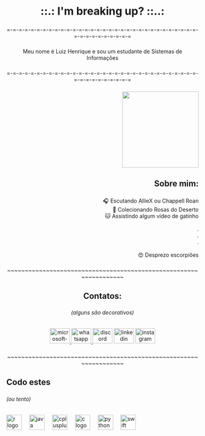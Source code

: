 <h1 align="center">::.: I'm breaking up? ::..:</h1>

###

<p align="center">=-=-=-=-=-=-=-=-=-=-=-=-=-=-=-=-=-=-=-=-=-=-=-=-=-=-=-=-=-=-=-=-=-=-=-=-=-=-=-=-=-=</p>

###

<p align="center">Meu nome é Luiz Henrique e sou um estudante de Sistemas de Informações</p>

###

<p align="center">=-=-=-=-=-=-=-=-=-=-=-=-=-=-=-=-=-=-=-=-=-=-=-=-=-=-=-=-=-=-=-=-=-=-=-=-=-=-=-=-=-=</p>

###

<div align="right">
  <img height="200" src="https://media1.tenor.com/m/qqG2KC5T1n0AAAAC/alhaitham-genshin.gif"  />
</div>

###

<h2 align="right">Sobre mim:</h2>

###

<p align="right">🎧 Escutando AllieX ou Chappell Roan<br>🌸 Colecionando Rosas do Deserto<br>🐱 Assistindo algum vídeo de gatinho<br><br>.<br>.<br>.<br><br>😍 Desprezo escorpiões</p>

###

<p align="center">~~~~~~~~~~~~~~~~~~~~~~~~~~~~~~~~~~~~~~~~~~~~~~~~~~~~~~~~~~~~~~~~~~</p>

###

<h2 align="center">Contatos:</h2>

###

<h6 align="center">(alguns são decorativos)</h6>

###

<div align="center">
  <a href="luizhpereira137@outlook.com" target="_blank">
    <img src="https://raw.githubusercontent.com/maurodesouza/profile-readme-generator/master/src/assets/icons/social/microsoft-outlook/default.svg" width="52" height="40" alt="microsoft-outlook logo"  />
  </a>
  <a href="https://w.app/tuc4s9" target="_blank">
    <img src="https://raw.githubusercontent.com/maurodesouza/profile-readme-generator/master/src/assets/icons/social/whatsapp/default.svg" width="52" height="40" alt="whatsapp logo"  />
  </a>
  <img src="https://raw.githubusercontent.com/maurodesouza/profile-readme-generator/master/src/assets/icons/social/discord/default.svg" width="52" height="40" alt="discord logo"  />
  <img src="https://raw.githubusercontent.com/maurodesouza/profile-readme-generator/master/src/assets/icons/social/linkedin/default.svg" width="52" height="40" alt="linkedin logo"  />
  <a href="https://www.instagram.com/luxcalotes?utm_source=qr&igsh=ZWp3bm15N25mMHpy" target="_blank">
    <img src="https://raw.githubusercontent.com/maurodesouza/profile-readme-generator/master/src/assets/icons/social/instagram/default.svg" width="52" height="40" alt="instagram logo"  />
  </a>
</div>

###

<p align="center">~~~~~~~~~~~~~~~~~~~~~~~~~~~~~~~~~~~~~~~~~~~~~~~~~~~~~~~~~~~~~~~~~~</p>

###

<h2 align="left">Codo estes</h2>

###

<h6 align="left">(ou tento)</h6>

###

<div align="left">
  <img src="https://cdn.jsdelivr.net/gh/devicons/devicon/icons/r/r-original.svg" height="40" alt="r logo"  />
  <img width="12" />
  <img src="https://cdn.jsdelivr.net/gh/devicons/devicon/icons/java/java-original.svg" height="40" alt="java logo"  />
  <img width="12" />
  <img src="https://cdn.jsdelivr.net/gh/devicons/devicon/icons/cplusplus/cplusplus-original.svg" height="40" alt="cplusplus logo"  />
  <img width="12" />
  <img src="https://cdn.jsdelivr.net/gh/devicons/devicon/icons/c/c-original.svg" height="40" alt="c logo"  />
  <img width="12" />
  <img src="https://cdn.jsdelivr.net/gh/devicons/devicon/icons/python/python-original.svg" height="40" alt="python logo"  />
  <img width="12" />
  <img src="https://cdn.jsdelivr.net/gh/devicons/devicon/icons/swift/swift-original.svg" height="40" alt="swift logo"  />
</div>

###
